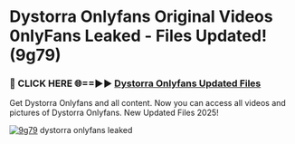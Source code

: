 # Dystorra Onlyfans Original Videos 0nlyFans Leaked - Files Updated! (9g79)

<h3>🔴 CLICK HERE 🌐==►► <a href="https://tinyurl.com/2wckxsce" rel="nofollow">Dystorra Onlyfans Updated Files</a></h3>

Get Dystorra Onlyfans and all content. Now you can access all videos and pictures of Dystorra Onlyfans. New Updated Files 2025!

[![9g79](https://i.imgur.com/AFduVYN.gif)](https://tinyurl.com/2wckxsce)
dystorra onlyfans leaked